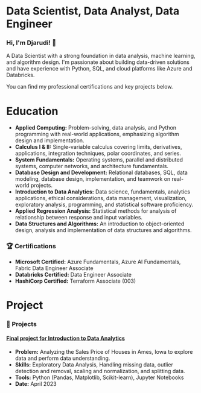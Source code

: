 # Data Scientist, Data Analyst, Data Engineer 
### Hi, I'm Djarudi! 👋

A Data Scientist with a strong foundation in data analysis, machine learning, and algorithm design. I'm passionate about building data-driven solutions and have experience with Python, SQL, and cloud platforms like Azure and Databricks.

You can find my professional certifications and key projects below.

# Education 

- **Applied Computing:** Problem-solving, data analysis, and Python programming with real-world applications, emphasizing algorithm design and implementation.
- **Calculus I & II:** Single-variable calculus covering limits, derivatives, applications, integration techniques, polar coordinates, and series.
- **System Fundamentals:** Operating systems, parallel and distributed systems, computer networks, and architecture fundamentals.
- **Database Design and Development:** Relational databases, SQL, data modeling, database design, implementation, and teamwork on real-world projects.
- **Introduction to Data Analytics:** Data science, fundamentals, analytics applications, ethical considerations, data management, visualization, exploratory analysis, programming, and statistical software proficiency.
- **Applied Regression Analysis:** Statistical methods for analysis of relationship between response and input variables.
- **Data Structures and Algorithms:** An introduction to object-oriented design, analysis and implementation of data structures and algorithms.
  
### 🏆 Certifications

- **Microsoft Certified:** Azure Fundamentals, Azure AI Fundamentals, Fabric Data Engineer Associate
- **Databricks Certified:** Data Engineer Associate
- **HashiCorp Certified:** Terraform Associate (003)

# Project
### 🚀 Projects

#### [Final project for Introduction to Data Analytics](link-to-your-project-repo)
- **Problem:** Analyzing the Sales Price of Houses in Ames, Iowa to explore data and perform data understanding.
- **Skills:** Exploratory Data Analysis, Handling missing data, outlier detection and removal, scaling and normalization, and splitting data.
- **Tools:** Python (Pandas, Matplotlib, Scikit-learn), Jupyter Notebooks
- **Date:** April 2023
